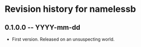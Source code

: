 # Revision history for namelessb

## 0.1.0.0 -- YYYY-mm-dd

* First version. Released on an unsuspecting world.
